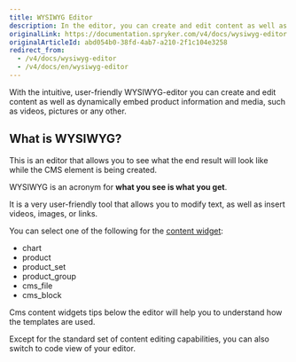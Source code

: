 ```yaml
---
title: WYSIWYG Editor
description: In the editor, you can create and edit content as well as dynamically embed product information and media, such as videos, pictures or any other.
originalLink: https://documentation.spryker.com/v4/docs/wysiwyg-editor
originalArticleId: abd054b0-38fd-4ab7-a210-2f1c104e3258
redirect_from:
  - /v4/docs/wysiwyg-editor
  - /v4/docs/en/wysiwyg-editor
---
```


With the intuitive, user-friendly WYSIWYG-editor you can create and edit content as well as dynamically embed product information and media, such as videos, pictures or any other.

<!-- ../../resources/images/cms/wysiwyg_gif.gif -->

## What is WYSIWYG?
This is an editor that allows you to see what the end result will look like while the CMS element is being created.

WYSIWYG is an acronym for **what you see is what you get**.

It is a very user-friendly tool that allows you to modify text, as well as insert videos, images, or links.

You can select one of the following for the [content widget](/docs/scos/dev/features/202001.0/cms/content-items/content-items-feature-overview.html#content-item-widget):

* chart
* product
* product_set
* product_group
* cms_file
* cms_block

Cms content widgets tips below the editor will help you to understand how the templates are used.

Except for the standard set of content editing capabilities, you can also switch to code view of your editor.
